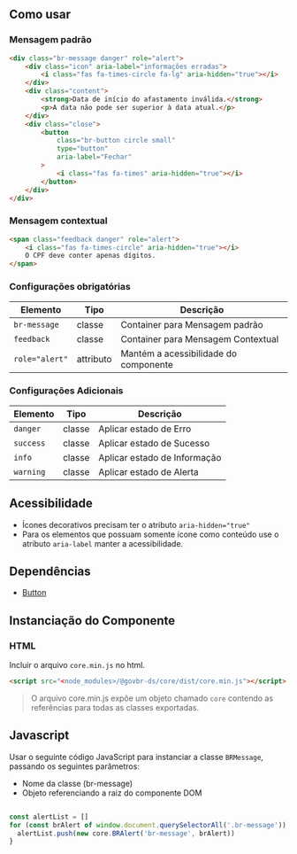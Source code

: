 [version]: # '11.2.0'

## Como usar

### Mensagem padrão

```html
<div class="br-message danger" role="alert">
    <div class="icon" aria-label="informações erradas">
        <i class="fas fa-times-circle fa-lg" aria-hidden="true"></i>
    </div>
    <div class="content">
        <strong>Data de início do afastamento inválida.</strong>
        <p>A data não pode ser superior à data atual.</p>
    </div>
    <div class="close">
        <button
            class="br-button circle small"
            type="button"
            aria-label="Fechar"
        >
            <i class="fas fa-times" aria-hidden="true"></i>
        </button>
    </div>
</div>
```

### Mensagem contextual

```html
<span class="feedback danger" role="alert">
    <i class="fas fa-times-circle" aria-hidden="true"></i>
    O CPF deve conter apenas dígitos.
</span>
```

### Configurações obrigatórias

| Elemento       | Tipo      | Descrição                             |
| -------------- | --------- | ------------------------------------- |
| `br-message`   | classe    | Container para Mensagem padrão        |
| `feedback`     | classe    | Container para Mensagem Contextual    |
| `role="alert"` | attributo | Mantém a acessibilidade do componente |

### Configurações Adicionais

| Elemento  | Tipo   | Descrição                    |
| --------- | ------ | ---------------------------- |
| `danger`  | classe | Aplicar estado de Erro       |
| `success` | classe | Aplicar estado de Sucesso    |
| `info`    | classe | Aplicar estado de Informação |
| `warning` | classe | Aplicar estado de Alerta     |

## Acessibilidade

-   Ícones decorativos precisam ter o atributo `aria-hidden="true"`
-   Para os elementos que possuam somente ícone como conteúdo use o atributo `aria-label` manter a acessibilidade.

## Dependências

-   [Button](/ds/components/button)

## Instanciação do Componente

### HTML

Incluir o arquivo `core.min.js` no html.

```html
<script src="<node_modules>/@govbr-ds/core/dist/core.min.js"></script>
```

> O arquivo core.min.js expõe um objeto chamado `core` contendo as referências para todas as classes exportadas.

## Javascript

Usar o seguinte código JavaScript para instanciar a classe `BRMessage`, passando os seguintes parâmetros:

-   Nome da classe (br-message)
-   Objeto referenciando a raiz do componente DOM

```javascript

const alertList = []
for (const brAlert of window.document.querySelectorAll('.br-message')) {
  alertList.push(new core.BRAlert('br-message', brAlert))
}

```

